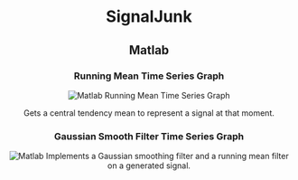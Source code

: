 <div align="center">
  <h1>SignalJunk</h1>
  <h2>Matlab</h1>
  <h3>Running Mean Time Series Graph</h3>
  <img src="https://github.com/jiggler220/SignalJunk/assets/24927821/0226428c-7272-4458-87c1-368fe1e59da5" alt="Matlab Running Mean Time Series Graph"/>
  <p>Gets a central tendency mean to represent a signal at that moment.</p>
  <h3>Gaussian Smooth Filter Time Series Graph</h3>
  <img src="https://github.com/jiggler220/SignalJunk/assets/24927821/50b9dde5-ffe2-4c1f-8ae2-c4d2e4047903" alt = Matlab Gaussian Filter Time Series Graph)
  <p> Implements a Gaussian smoothing filter and a running mean filter on a generated signal.</p>
</div>

